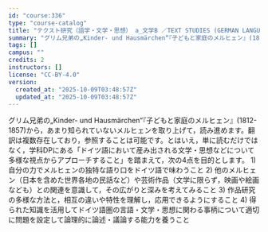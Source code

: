 ```yaml
---
id: "course:336"
type: "course-catalog"
title: "テクスト研究（語学・文学・思想） a_文学B ／TEXT STUDIES (GERMAN LANGUAGE, LITERATURE AND THOUGHT) a"
summary: "グリム兄弟の„Kinder- und Hausmärchen“『子どもと家庭のメルヒェン』(1812-1857)から，あまり知られていないメルヒェンを取り上げて，読み進めます。翻訳は複数存在しており，参照することは可能です。とはいえ，単に読…"
tags: []
campus: ""
credits: 2
instructors: []
license: "CC-BY-4.0"
version:
  created_at: "2025-10-09T03:48:57Z"
  updated_at: "2025-10-09T03:48:57Z"
---
```

グリム兄弟の„Kinder- und Hausmärchen“『子どもと家庭のメルヒェン』(1812-1857)から，あまり知られていないメルヒェンを取り上げて，読み進めます。翻訳は複数存在しており，参照することは可能です。とはいえ，単に読むだけではなく，学科DPにある「ドイツ語において産み出される文学・思想などについて多様な視点からアプローチすること」を踏まえて，次の4点を目的とします。 1) 自分の力でメルヒェンの独特な語り口をドイツ語で味わうこと 2) 他のメルヒェン（日本を含めた世界各地の民話など）や芸術作品（文学に限らず，映画や絵画なども）との関連を意識して，その広がりと深みを考えてみること 3) 作品研究の多様な方法と，相互の違いや特性を理解し，応用できるようにすること 4) 得られた知識を活用してドイツ語圏の言語・文学・思想に関わる事柄について適切に問題を設定して論理的に論述・議論する能力を養うこと
